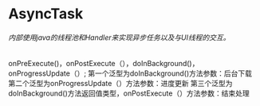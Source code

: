 # AsyncTask
###### 内部使用java的线程池和Handler来实现异步任务以及与UI线程的交互。
onPreExecute()，onPostExecute（），doInBackground()，onProgressUpdate（）;
第一个泛型为doInBackground()方法参数：后台下载
第二个泛型为onProgressUpdate（）方法参数：进度更新
第三个泛型为doInBackground()方法返回值类型，onPostExecute（）方法参数：结束处理
